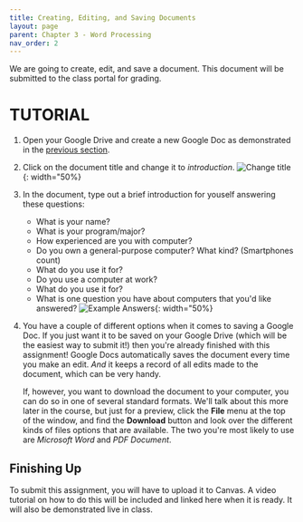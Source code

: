 ```yaml
---
title: Creating, Editing, and Saving Documents
layout: page
parent: Chapter 3 - Word Processing
nav_order: 2
---
```


We are going to create, edit, and save a document. This document will be submitted to the class portal for grading.

TUTORIAL
========

1. Open your Google Drive and create a new Google Doc as demonstrated in the [previous section](1_docs_tour.md).
1. Click on the document title and change it to *introduction*.
    ![Change title](images/tutorial_1/1.png){: width="50%}
1. In the document, type out a brief introduction for youself answering these questions:
    - What is your name?
    - What is your program/major?
    - How experienced are you with computer?
    - Do you own a general-purpose computer? What kind? (Smartphones count)
    - What do you use it for?
    - Do you use a computer at work?
    - What do you use it for?
    - What is one question you have about computers that you'd like answered?
    ![Example Answers](images/tutorial_1/2.png){: width="50%}
1. You have a couple of different options when it comes to saving a Google Doc. If you just want it to be saved on your Google Drive (which will be the easiest way to submit it!) then you're already finished with this assignment! Google Docs automatically saves the document every time you make an edit. *And* it keeps a record of all edits made to the document, which can be very handy.

    If, however, you want to download the document to your computer, you can do so in one of several standard formats. We'll talk about this more later in the course, but just for a preview, click the **File** menu at the top of the window, and find the **Download** button and look over the different kinds of files options that are available. The two you're most likely to use are *Microsoft Word* and *PDF Document*.

Finishing Up
------------

To submit this assignment, you will have to upload it to Canvas. A video tutorial on how to do this will be included and linked here when it is ready. It will also be demonstrated live in class.
